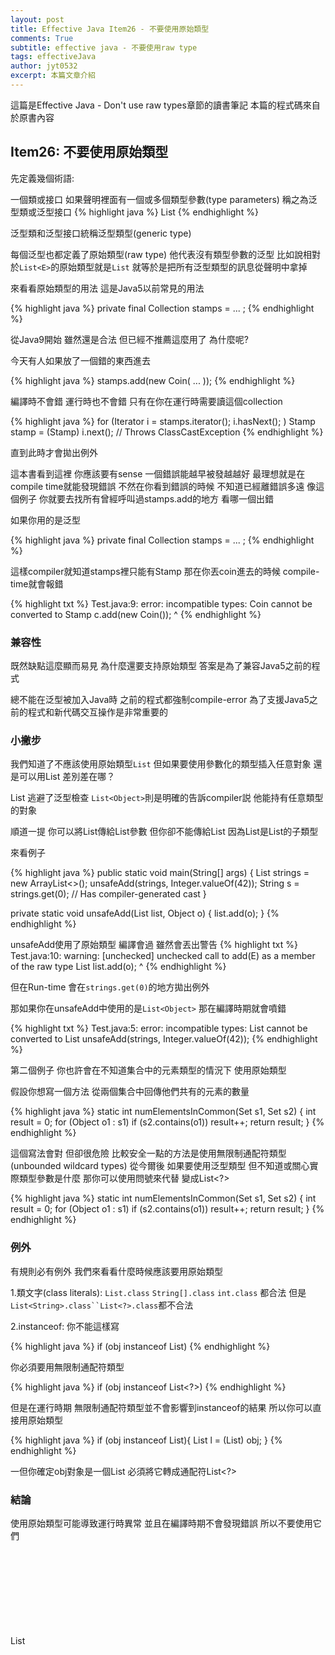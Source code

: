 ```yaml
---
layout: post
title: Effective Java Item26 - 不要使用原始類型
comments: True 
subtitle: effective java - 不要使用raw type
tags: effectiveJava
author: jyt0532
excerpt: 本篇文章介紹
---
```


這篇是Effective Java - Don't use raw types章節的讀書筆記 本篇的程式碼來自於原書內容

## Item26: 不要使用原始類型

先定義幾個術語:

一個類或接口 如果聲明裡面有一個或多個類型參數(type parameters) 稱之為泛型類或泛型接口
{% highlight java %}
List<E>
{% endhighlight %}

泛型類和泛型接口統稱泛型類型(generic type)

每個泛型也都定義了原始類型(raw type) 他代表沒有類型參數的泛型 比如說相對於`List<E>`的原始類型就是`List` 就等於是把所有泛型類型的訊息從聲明中拿掉

來看看原始類型的用法 這是Java5以前常見的用法

{% highlight java %}
private final Collection stamps = ... ;
{% endhighlight %}

從Java9開始 雖然還是合法 但已經不推薦這麼用了 為什麼呢?

今天有人如果放了一個錯的東西進去

{% highlight java %}
stamps.add(new Coin( ... ));
{% endhighlight %}

編譯時不會錯 運行時也不會錯 只有在你在運行時需要讀這個collection

{% highlight java %}
for (Iterator i = stamps.iterator(); i.hasNext(); )
    Stamp stamp = (Stamp) i.next(); // Throws ClassCastException
{% endhighlight %}

直到此時才會拋出例外

這本書看到這裡 你應該要有sense 一個錯誤能越早被發越越好 最理想就是在compile time就能發現錯誤 不然在你看到錯誤的時候 不知道已經離錯誤多遠 像這個例子 你就要去找所有曾經呼叫過stamps.add的地方 看哪一個出錯

如果你用的是泛型

{% highlight java %}
private final Collection<Stamp> stamps = ... ;
{% endhighlight %}

這樣compiler就知道stamps裡只能有Stamp 那在你丟coin進去的時候 compile-time就會報錯

{% highlight txt %}
Test.java:9: error: incompatible types: Coin cannot be converted
to Stamp
    c.add(new Coin());
              ^
{% endhighlight %}

### 兼容性

既然缺點這麼顯而易見 為什麼還要支持原始類型 答案是為了兼容Java5之前的程式

總不能在泛型被加入Java時 之前的程式都強制compile-error 為了支援Java5之前的程式和新代碼交互操作是非常重要的

### 小撇步

我們知道了不應該使用原始類型`List` 但如果要使用參數化的類型插入任意對象 還是可以用List<Object> 差別差在哪？ 

List 逃避了泛型檢查 `List<Object>`則是明確的告訴compiler説 他能持有任意類型的對象 

順道一提 你可以將List<String>傳給List參數 但你卻不能傳給List<Object> 因為List<String>是List的子類型

來看例子


{% highlight java %}
public static void main(String[] args) {
  List<String> strings = new ArrayList<>();
  unsafeAdd(strings, Integer.valueOf(42));
  String s = strings.get(0); // Has compiler-generated cast
}

private static void unsafeAdd(List list, Object o) {
  list.add(o);
}
{% endhighlight %}

unsafeAdd使用了原始類型 編譯會過 雖然會丟出警告
{% highlight txt %}
Test.java:10: warning: [unchecked] unchecked call to add(E) as a
member of the raw type List
    list.add(o);
            ^
{% endhighlight %}

但在Run-time 會在`strings.get(0)`的地方拋出例外

那如果你在unsafeAdd中使用的是`List<Object>` 那在編譯時期就會噴錯

{% highlight txt %}
Test.java:5: error: incompatible types: List<String> cannot be converted to List<Object>
    unsafeAdd(strings, Integer.valueOf(42));
{% endhighlight %}

第二個例子 你也許會在不知道集合中的元素類型的情況下 使用原始類型

假設你想寫一個方法 從兩個集合中回傳他們共有的元素的數量


{% highlight java %}
static int numElementsInCommon(Set s1, Set s2) {
  int result = 0;
  for (Object o1 : s1)
    if (s2.contains(o1))
      result++;
  return result;
}
{% endhighlight %}

這個寫法會對 但卻很危險 比較安全一點的方法是使用無限制通配符類型(unbounded wildcard types) 從今爾後 如果要使用泛型類型 但不知道或關心實際類型參數是什麼 那你可以使用問號來代替 變成List<?> 

{% highlight java %}
static int numElementsInCommon(Set<?> s1, Set<?> s2) {
  int result = 0;
  for (Object o1 : s1)
    if (s2.contains(o1))
      result++;
  return result;
}
{% endhighlight %}


### 例外

有規則必有例外 我們來看看什麼時候應該要用原始類型

1.類文字(class literals): `List.class` `String[].class` `int.class` 都合法 但是`List<String>.class``List<?>.class`都不合法

2.instanceof: 你不能這樣寫

{% highlight java %}
if (obj instanceof List<String>)
{% endhighlight %}

你必須要用無限制通配符類型

{% highlight java %}
if (obj instanceof List<?>)
{% endhighlight %}

但是在運行時期 無限制通配符類型並不會影響到instanceof的結果 所以你可以直接用原始類型

{% highlight java %}
if (obj instanceof List){
  List<?> l = (List<?>) obj;
}
{% endhighlight %}

一但你確定obj對象是一個List 必須將它轉成通配符List<?>

### 結論

使用原始類型可能導致運行時異常 並且在編譯時期不會發現錯誤 所以不要使用它們

List<Object>是一個參數化類型 表示一個可以包含任何類型對象的List

List<?> 是一個通配符類型 表示一個只能包含某些未知類型對象的List

List是一個原始類型 它不在泛型類型系統之列 能不用就盡量不要用
